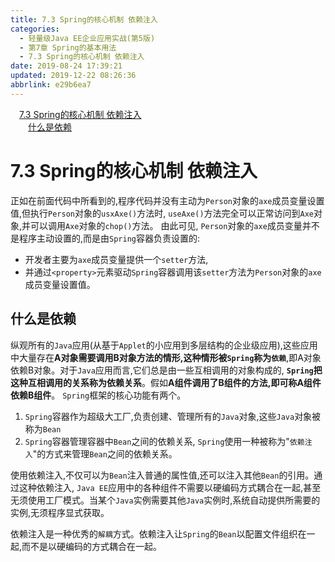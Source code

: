 ```yaml
---
title: 7.3 Spring的核心机制 依赖注入
categories: 
  - 轻量级Java EE企业应用实战(第5版)
  - 第7章 Spring的基本用法
  - 7.3 Spring的核心机制 依赖注入
date: 2019-08-24 17:39:21
updated: 2019-12-22 08:26:36
abbrlink: e29b6ea7
---
```

<div id='my_toc'><a href="/JavaReadingNotes/e29b6ea7/#7-3-Spring的核心机制-依赖注入" class="header_1">7.3 Spring的核心机制 依赖注入</a><br><a href="/JavaReadingNotes/e29b6ea7/#什么是依赖" class="header_2">什么是依赖</a><br></div>
<style>.header_1{margin-left: 1em;}.header_2{margin-left: 2em;}.header_3{margin-left: 3em;}.header_4{margin-left: 4em;}.header_5{margin-left: 5em;}.header_6{margin-left: 6em;}</style>
<!--more-->
<script>if (navigator.platform.search('arm')==-1){document.getElementById('my_toc').style.display = 'none';}var e,p = document.getElementsByTagName('p');while (p.length>0) {e = p[0];e.parentElement.removeChild(e);}</script>

<!--end-->
<!--SSTStart-->
# 7.3 Spring的核心机制 依赖注入 #
正如在前面代码中所看到的,程序代码并没有主动为`Person`对象的`axe`成员变量设置值,但执行`Person`对象的`usxAxe()`方法时, `useAxe()`方法完全可以正常访问到`Axe`对象,并可以调用`Axe`对象的`chop()`方法。
由此可见, `Person`对象的`axe`成员变量并不是程序主动设置的,而是由`Spring`容器负责设置的:
- 开发者主要为`axe`成员变量提供一个`setter`方法,
- 并通过`<property>`元素驱动`Spring`容器调用该`setter`方法为`Person`对象的`axe`成员变量设置值。

## 什么是依赖 ##
纵观所有的`Java`应用(从基于`Applet`的小应用到多层结构的企业级应用),这些应用中大量存在**A对象需要调用B对象方法的情形,这种情形被`Spring`称为`依赖`**,即A对象依赖B对象。对于`Java`应用而言,它们总是由一些互相调用的对象构成的, **`Spring`把这种互相调用的关系称为依赖关系**。假如**A组件调用了B组件的方法,即可称A组件依赖B组件**。
`Spring`框架的核心功能有两个。
1. `Spring`容器作为超级大工厂,负责创建、管理所有的`Java`对象,这些`Java`对象被称为`Bean`
2. `Spring`容器管理容器中`Bean`之间的依赖关系, `Spring`使用一种被称为"`依赖注入`"的方式来管理`Bean`之间的依赖关系。

使用依赖注入,不仅可以为`Bean`注入普通的属性值,还可以注入其他`Bean`的引用。通过这种依赖注入, `Java EE`应用中的各种组件不需要以硬编码方式耦合在一起,甚至无须使用工厂模式。当某个`Java`实例需要其他`Java`实例时,系统自动提供所需要的实例,无须程序显式获取。

依赖注入是一种优秀的`解耦`方式。依赖注入让`Spring`的`Bean`以配置文件组织在一起,而不是以硬编码的方式耦合在一起。
<!--SSTStop-->

